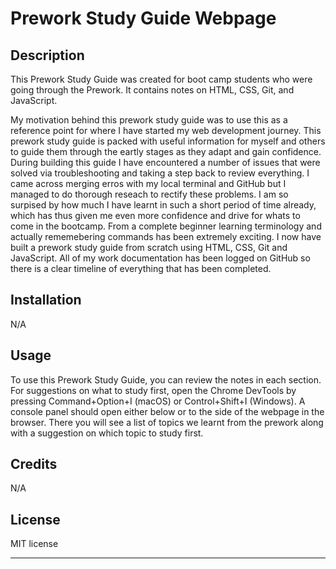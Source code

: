 # Prework Study Guide Webpage

## Description

This Prework Study Guide was created for boot camp students who were going through the Prework. It contains notes on HTML, CSS, Git, and JavaScript.

My motivation behind this prework study guide was to use this as a reference point for where I have started my web development journey. This prework study guide is packed with useful information for myself and others to guide them through the eartly stages as they adapt and gain confidence. 
During building this guide I have encountered a number of issues that were solved via troubleshooting and taking a step back to review everything. I came across merging erros with my local terminal and GitHub but I managed to do thorough reseach to rectify these problems.
I am so surpised by how much I have learnt in such a short period of time already, which has thus given me even more confidence and drive for whats to come in the bootcamp. From a complete beginner learning terminology and actually rememebering commands has been extremely exciting.
I now have built a prework study guide from scratch using HTML, CSS, Git and JavaScript. All of my work documentation has been logged on GitHub so there is a clear timeline of everything that has been completed.

## Installation

N/A

## Usage

To use this Prework Study Guide, you can review the notes in each section. For suggestions on what to study first, open the Chrome DevTools by pressing Command+Option+I (macOS) or Control+Shift+I (Windows). A console panel should open either below or to the side of the webpage in the browser. There you will see a list of topics we learnt from the prework along with a suggestion on which topic to study first.

## Credits

N/A

## License

MIT license


---


